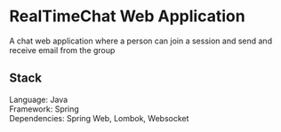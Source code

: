 # RealTimeChat Web Application
A chat web application where a person can join a session and send and receive email from the group

## Stack
Language: Java <br />
Framework: Spring <br />
Dependencies: Spring Web, Lombok, Websocket
